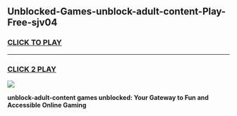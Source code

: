 
## Unblocked-Games-unblock-adult-content-Play-Free-sjv04
<h3>
<a href="https://premium76.site?title=unblock-adult-content&ref=21A">CLICK TO PLAY</a></h3>
<hr>

<h3>
<a href="https://premium76.site?title=unblock-adult-content&ref=21A">CLICK 2 PLAY</a>
  
</h3>

<a href="https://premium76.site?title=unblock-adult-content&ref=21A"><img src="https://clearcache.store/games.png"></a>


**unblock-adult-content games unblocked: Your Gateway to Fun and Accessible Online Gaming**
